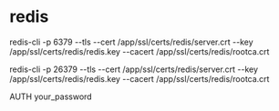 # redis


redis-cli -p 6379 --tls --cert /app/ssl/certs/redis/server.crt --key /app/ssl/certs/redis/redis.key --cacert /app/ssl/certs/redis/rootca.crt

redis-cli -p 26379 --tls --cert /app/ssl/certs/redis/server.crt --key /app/ssl/certs/redis/redis.key --cacert /app/ssl/certs/redis/rootca.crt

AUTH your_password
